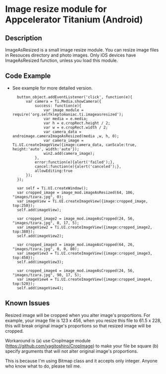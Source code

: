 Image resize module for Appcelerator Titanium (Android)
=========================================

Description
-------------------
ImageAsResized is a small image resize module. You can resize image files in Resouces directory and photo images.
Only iOS devices have ImageAsResized function, unless you load this module.

Code Example
-------------------
* See example for more detailed version.

		button_object.addEventListener('click', function(e){
			var camera = Ti.Media.showCamera({
				success: function(e){
					var image_module = require('org.selfkleptomaniac.ti.imageasresized');
					var media = e.media;
					var h = e.cropRect.height / 2;
					var w = e.cropRect.width / 2;
					var camera_data = androimage.cameraImageAsResized(media ,w, h, 0);
					var camera_image = Ti.UI.createImageView({image:camera_data, canScale:true, height:'auto', width:'auto'});
					win2.add(camera_image);
				},
				error:function(e){alert('failed');},
				cancel:function(e){alert('canceled');},
				allowEditing:true
			});
		});

		var self = Ti.UI.createWindow();
		var cropped_image = image_mod.imageAsResized(64, 106, "images/tzara.jpg", 0);
		var imageView = Ti.UI.createImageView({image:cropped_image, top:250});
		self.add(imageView);

		var cropped_image2 = image_mod.imageAsCropped(24, 56, "images/tzara.jpg", 0, 17, 5);
		var imageView2 = Ti.UI.createImageView({image:cropped_image2, top:380});
		self.add(imageView2);

		var cropped_image3 = image_mod.imageAsCropped(64, 26, "images/tzara.jpg", 0, 0, 80);
		var imageView3 = Ti.UI.createImageView({image:cropped_image3, top:450});
		self.add(imageView3);

		var cropped_image4 = image_mod.imageAsCropped(24, 56, "images/tzara.jpg", 90, 17, 5);
		var imageView4 = Ti.UI.createImageView({image:cropped_image4, top:520});
		self.add(imageView4);


Known Issues
-------------------
Resized image will be cropped when you alter image's proportions. For example, your image file is 123 x 456, when you resize this file to 61.5 x 228, this will break original image's proportions so that resized image will be cropped.

Workaround is (a) use CropImage module (https://github.com/yagitoshiro/CropImage) to make your file be square (b) specify arguments that will not alter original image's proportions.

This is because I'm using Bitmap class and it accepts only integer. Anyone who know what to do, please tell me.
